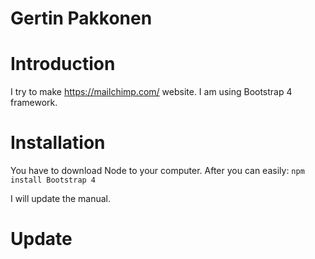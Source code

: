 # Gertin Pakkonen

# Introduction
I try to make https://mailchimp.com/ website. I am using Bootstrap 4 framework. 
# Installation
You have to download Node to your computer. After you can easily:
`npm install Bootstrap 4`

I will update the manual.
# Update
